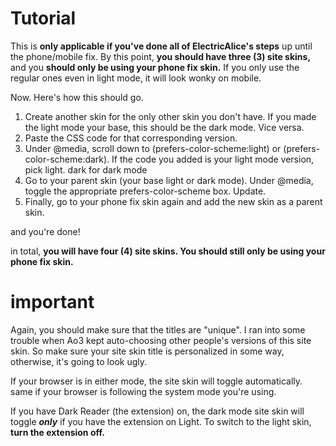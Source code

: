# Tutorial
This is **only applicable if you've done all of ElectricAlice's steps** up until the phone/mobile fix. By this point, **you should have three (3) site skins,** 
and you **should only be using your phone fix skin.** If you only use the regular ones even in light mode, it will look wonky on mobile.

Now. Here's how this should go.

1. Create another skin for the only other skin you don't have. If you made the light mode your base, this should be the dark mode. Vice versa.
2. Paste the CSS code for that corresponding version.
3. Under @media, scroll down to (prefers-color-scheme:light) or (prefers-color-scheme:dark). If the code you added is your light mode version, pick light. dark for dark mode
4. Go to your parent skin (your base light or dark mode). Under @media, toggle the appropriate prefers-color-scheme box. Update.
5. Finally, go to your phone fix skin again and add the new skin as a parent skin.

and you're done!

in total, **you will have four (4) site skins. You should still only be using your phone fix skin.**

# important
Again, you should make sure that the titles are "unique". I ran into some trouble when Ao3 kept auto-choosing other people's versions of this site skin. 
So make sure your site skin title is personalized in some way, otherwise, it's going to look ugly.

If your browser is in either mode, the site skin will toggle automatically. same if your browser is following the system mode you're using.

If you have Dark Reader (the extension) on, the dark mode site skin will toggle ***only*** if you have the extension on Light. To switch to the light skin,
****turn the extension off.****

